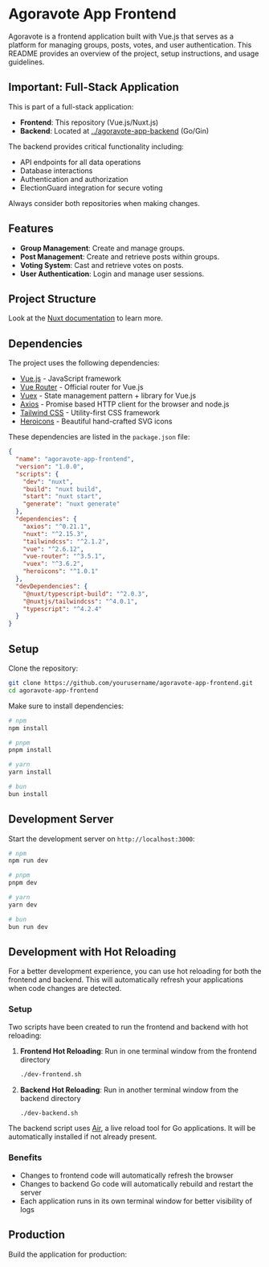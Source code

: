 # Agoravote App Frontend

Agoravote is a frontend application built with Vue.js that serves as a platform for managing groups, posts, votes, and user authentication. This README provides an overview of the project, setup instructions, and usage guidelines.

## Important: Full-Stack Application

This is part of a full-stack application:
- **Frontend**: This repository (Vue.js/Nuxt.js)
- **Backend**: Located at [../agoravote-app-backend](../agoravote-app-backend) (Go/Gin)

The backend provides critical functionality including:
- API endpoints for all data operations
- Database interactions
- Authentication and authorization
- ElectionGuard integration for secure voting

Always consider both repositories when making changes.

## Features

- **Group Management**: Create and manage groups.
- **Post Management**: Create and retrieve posts within groups.
- **Voting System**: Cast and retrieve votes on posts.
- **User Authentication**: Login and manage user sessions.

## Project Structure

Look at the [Nuxt documentation](https://nuxt.com/docs/getting-started/introduction) to learn more.

## Dependencies

The project uses the following dependencies:

- [Vue.js](https://vuejs.org/) - JavaScript framework
- [Vue Router](https://router.vuejs.org/) - Official router for Vue.js
- [Vuex](https://vuex.vuejs.org/) - State management pattern + library for Vue.js
- [Axios](https://axios-http.com/) - Promise based HTTP client for the browser and node.js
- [Tailwind CSS](https://tailwindcss.com/) - Utility-first CSS framework
- [Heroicons](https://heroicons.com/) - Beautiful hand-crafted SVG icons

These dependencies are listed in the `package.json` file:

```json
{
  "name": "agoravote-app-frontend",
  "version": "1.0.0",
  "scripts": {
    "dev": "nuxt",
    "build": "nuxt build",
    "start": "nuxt start",
    "generate": "nuxt generate"
  },
  "dependencies": {
    "axios": "^0.21.1",
    "nuxt": "^2.15.3",
    "tailwindcss": "^2.1.2",
    "vue": "^2.6.12",
    "vue-router": "^3.5.1",
    "vuex": "^3.6.2",
    "heroicons": "^1.0.1"
  },
  "devDependencies": {
    "@nuxt/typescript-build": "^2.0.3",
    "@nuxtjs/tailwindcss": "^4.0.1",
    "typescript": "^4.2.4"
  }
}
```

## Setup

Clone the repository:

```bash
git clone https://github.com/yourusername/agoravote-app-frontend.git
cd agoravote-app-frontend
```

Make sure to install dependencies:

```bash
# npm
npm install

# pnpm
pnpm install

# yarn
yarn install

# bun
bun install
```

## Development Server

Start the development server on `http://localhost:3000`:

```bash
# npm
npm run dev

# pnpm
pnpm dev

# yarn
yarn dev

# bun
bun run dev
```

## Development with Hot Reloading

For a better development experience, you can use hot reloading for both the frontend and backend. This will automatically refresh your applications when code changes are detected.

### Setup

Two scripts have been created to run the frontend and backend with hot reloading:

1. **Frontend Hot Reloading**: Run in one terminal window from the frontend directory
   ```bash
   ./dev-frontend.sh
   ```

2. **Backend Hot Reloading**: Run in another terminal window from the backend directory
   ```bash
   ./dev-backend.sh
   ```

The backend script uses [Air](https://github.com/air-verse/air), a live reload tool for Go applications. It will be automatically installed if not already present.

### Benefits

- Changes to frontend code will automatically refresh the browser
- Changes to backend Go code will automatically rebuild and restart the server
- Each application runs in its own terminal window for better visibility of logs

## Production

Build the application for production:

```
